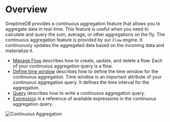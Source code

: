 # Overview

GreptimeDB provides a continuous aggregation feature that allows you to aggregate data in real-time. This feature is useful when you need to calculate and query the sum, average, or other aggregations on the fly. The continuous aggregation feature is provided by our `Flow` engine. It continuously updates the aggregated data based on the incoming data and materialize it.

- [Manage Flow](./manage-flow.md) describes how to create, update, and delete a flow. Each of your continuous aggregation query is a flow.
- [Define time window](./define-time-window.md) describes how to define the time window for the continuous aggregation. Time window is an important attribute of your continuous aggregation query. It defines the time interval for the aggregation.
- [Query](./query.md) describes how to write a continuous aggregation query.
- [Expression](./expression.md) is a reference of available expressions in the continuous aggregation query.

![Continuous Aggregation](/flow-ani.svg)